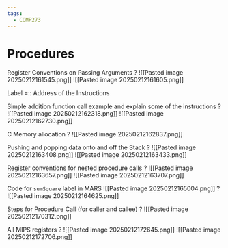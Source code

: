 ```yaml
---
tags:
  - COMP273
---
```

# Procedures

Register Conventions on Passing Arguments
?
![[Pasted image 20250212161545.png]]
![[Pasted image 20250212161605.png]]
<!--SR:!2025-04-16,31,210-->


Label =:: Address of the Instructions
<!--SR:!2025-05-20,59,250-->

Simple addition function call example and explain some of the instructions
?
![[Pasted image 20250212162318.png]]
![[Pasted image 20250212162730.png]]
<!--SR:!2025-04-28,38,210-->

C Memory allocation
?
![[Pasted image 20250212162837.png]]
<!--SR:!2025-05-16,52,230-->

Pushing and popping data onto and off the Stack
?
![[Pasted image 20250212163408.png]]
![[Pasted image 20250212163433.png]]
<!--SR:!2025-04-18,18,170-->

Register conventions for nested procedure calls
?
![[Pasted image 20250212163657.png]]
![[Pasted image 20250212163707.png]]
<!--SR:!2025-04-14,18,190-->


Code for `sumSquare` label in MARS
![[Pasted image 20250212165004.png]]
?
![[Pasted image 20250212164625.png]]
<!--SR:!2025-05-11,39,190-->



Steps for Procedure Call (for caller and callee)
?
![[Pasted image 20250212170312.png]]
<!--SR:!2025-05-02,23,170-->

All MIPS registers
?
![[Pasted image 20250212172645.png]]
![[Pasted image 20250212172706.png]]
<!--SR:!2025-10-01,78,190-->